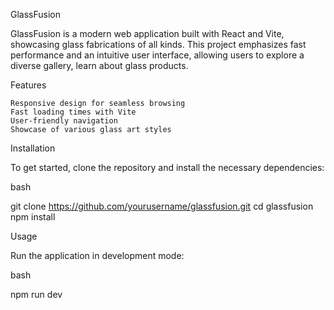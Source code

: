 GlassFusion

GlassFusion is a modern web application built with React and Vite, showcasing glass fabrications of all kinds. This project emphasizes fast performance and an intuitive user interface, allowing users to explore a diverse gallery, learn about glass products.

Features

    Responsive design for seamless browsing
    Fast loading times with Vite
    User-friendly navigation
    Showcase of various glass art styles

Installation

To get started, clone the repository and install the necessary dependencies:

bash

git clone https://github.com/yourusername/glassfusion.git
cd glassfusion
npm install

Usage

Run the application in development mode:

bash

npm run dev
